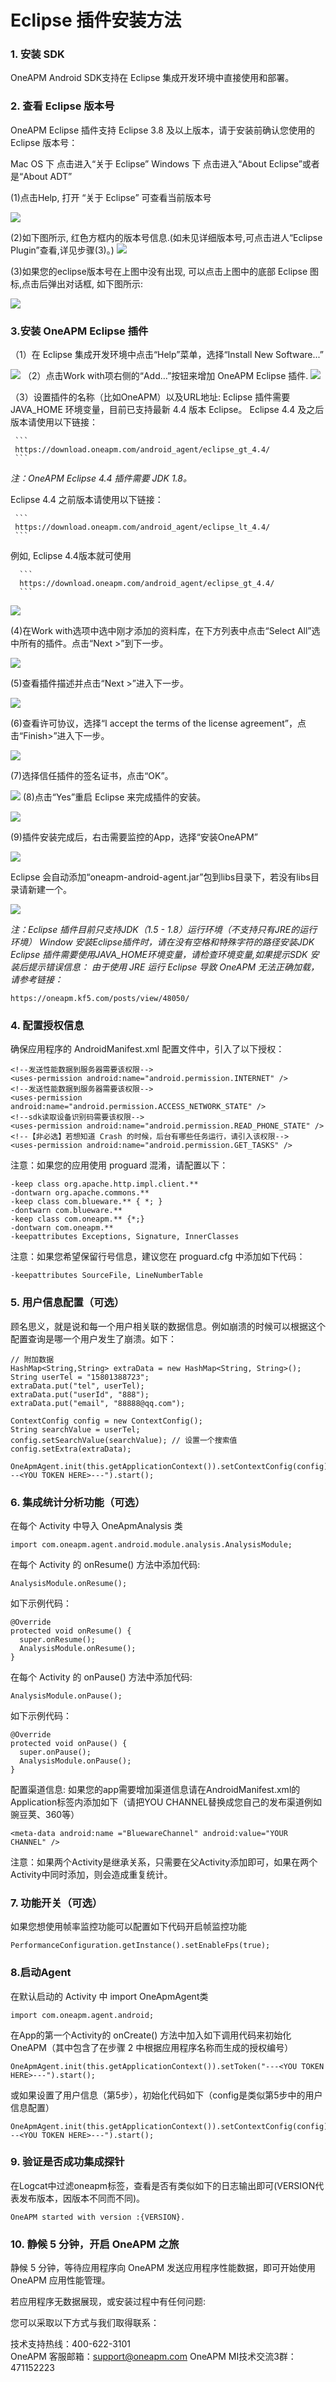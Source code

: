 # Eclipse 插件安装方法

### 1. 安装 SDK

OneAPM Android SDK支持在 Eclipse 集成开发环境中直接使用和部署。


### **2. 查看 Eclipse 版本号**

OneAPM Eclipse 插件支持 Eclipse 3.8 及以上版本，请于安装前确认您使用的 Eclipse 版本号：

Mac OS 下
         点击进入“关于 Eclipse”
Windows 下
         点击进入“About Eclipse”或者是“About ADT”
         
(1)点击Help, 打开 “关于 Eclipse” 可查看当前版本号

   ![](A119.jpg)
   

(2)如下图所示, 红色方框内的版本号信息.(如未见详细版本号,可点击进人“Eclipse Plugin”查看,详见步骤(3)。)
![](A120.jpg)

(3)如果您的eclipse版本号在上图中没有出现, 可以点击上图中的底部 Eclipse 图标,点击后弹出对话框, 如下图所示:

![](A121.jpg)


### **3.安装 OneAPM Eclipse 插件**

（1）在 Eclipse 集成开发环境中点击“Help”菜单，选择“Install New Software...”

![](A122.jpg)
（2）点击Work with项右侧的“Add…”按钮来增加 OneAPM Eclipse 插件.
![](A123.jpg)

（3）设置插件的名称（比如OneAPM）以及URL地址:
 Eclipse 插件需要 JAVA_HOME 环境变量，目前已支持最新 4.4 版本 Eclipse。
 Eclipse 4.4 及之后版本请使用以下链接：   
      
     ``` 
     https://download.oneapm.com/android_agent/eclipse_gt_4.4/
     ```

*注：OneAPM Eclipse 4.4 插件需要 JDK 1.8。*
 
 Eclipse 4.4 之前版本请使用以下链接：
 
     ```
     https://download.oneapm.com/android_agent/eclipse_lt_4.4/
     ```
 
 例如, Eclipse 4.4版本就可使用
    
      ```
      https://download.oneapm.com/android_agent/eclipse_gt_4.4/
      ```
    
![](A124.jpg)

(4)在Work with选项中选中刚才添加的资料库，在下方列表中点击“Select All”选中所有的插件。点击“Next >”到下一步。

![](A125.jpg)

(5)查看插件描述并点击“Next >”进入下一步。

![](A126.jpg)

(6)查看许可协议，选择“I accept the terms of the license agreement”，点击“Finish>”进入下一步。

![](A127.jpg)

(7)选择信任插件的签名证书，点击“OK”。

![](A128.jpg)
(8)点击“Yes”重启 Eclipse 来完成插件的安装。

![](A129.jpg)

(9)插件安装完成后，右击需要监控的App，选择“安装OneAPM”

![](A130.jpg)

Eclipse 会自动添加“oneapm-android-agent.jar”包到libs目录下，若没有libs目录请新建一个。

![](A131.jpg)

*注：Eclipse 插件目前只支持JDK（1.5 - 1.8）运行环境（不支持只有JRE的运行环境）
Window 安装Eclipse插件时，请在没有空格和特殊字符的路径安装JDK
Eclipse 插件需要使用JAVA_HOME环境变量，请检查环境变量,如果提示SDK 安装后提示错误信息：
由于使用 JRE 运行 Eclipse 导致 OneAPM 无法正确加载，请参考链接：* 

```
https://oneapm.kf5.com/posts/view/48050/
```



### 4. 配置授权信息

确保应用程序的 AndroidManifest.xml 配置文件中，引入了以下授权：

```
<!--发送性能数据到服务器需要该权限--> 
<uses-permission android:name="android.permission.INTERNET" /> 
<!--发送性能数据到服务器需要该权限--> 
<uses-permission android:name="android.permission.ACCESS_NETWORK_STATE" /> 
<!--sdk读取设备识别码需要该权限--> 
<uses-permission android:name="android.permission.READ_PHONE_STATE" /> 
<!--【非必选】若想知道 Crash 的时候，后台有哪些任务运行，请引入该权限--> 
<uses-permission android:name="android.permission.GET_TASKS" />
```
注意：如果您的应用使用 proguard 混淆，请配置以下：

```
-keep class org.apache.http.impl.client.** 
-dontwarn org.apache.commons.** 
-keep class com.blueware.** { *; } 
-dontwarn com.blueware.** 
-keep class com.oneapm.** {*;} 
-dontwarn com.oneapm.** 
-keepattributes Exceptions, Signature, InnerClasses
```

注意：如果您希望保留行号信息，建议您在 proguard.cfg 中添加如下代码：

```
-keepattributes SourceFile, LineNumberTable
```

### 5. 用户信息配置（可选）
顾名思义，就是说和每一个用户相关联的数据信息。例如崩溃的时候可以根据这个配置查询是哪一个用户发生了崩溃。如下：

```
// 附加数据 
HashMap<String,String> extraData = new HashMap<String, String>(); 
String userTel = "15801388723"; 
extraData.put("tel", userTel); 
extraData.put("userId", "888"); 
extraData.put("email", "88888@qq.com"); 

ContextConfig config = new ContextConfig(); 
String searchValue = userTel; 
config.setSearchValue(searchValue); // 设置一个搜索值 
config.setExtra(extraData); 

OneApmAgent.init(this.getApplicationContext()).setContextConfig(config).setToken("---<YOU TOKEN HERE>---").start(); 
```
### 6. 集成统计分析功能（可选）
在每个 Activity 中导入 OneApmAnalysis 类
``` 
import com.oneapm.agent.android.module.analysis.AnalysisModule; 
```
在每个 Activity 的 onResume() 方法中添加代码:
```
AnalysisModule.onResume();
```
如下示例代码：
```
@Override
protected void onResume() {
  super.onResume();
  AnalysisModule.onResume();
}
```
在每个 Activity 的 onPause() 方法中添加代码:
```
AnalysisModule.onPause();
```
如下示例代码：
```
@Override
protected void onPause() {
  super.onPause(); 
  AnalysisModule.onPause();
}
```
配置渠道信息:
如果您的app需要增加渠道信息请在AndroidManifest.xml的Application标签内添加如下（请把YOU CHANNEL替换成您自己的发布渠道例如豌豆荚、360等）
```
<meta-data android:name ="BluewareChannel" android:value="YOUR CHANNEL" />
```
注意：如果两个Activity是继承关系，只需要在父Activity添加即可，如果在两个Activity中同时添加，则会造成重复统计。
### 7. 功能开关（可选）
如果您想使用帧率监控功能可以配置如下代码开启帧监控功能

```
PerformanceConfiguration.getInstance().setEnableFps(true);
```

### 8.启动Agent

在默认启动的 Activity 中 import OneApmAgent类
```
import com.oneapm.agent.android;
```
在App的第一个Activity的 onCreate() 方法中加入如下调用代码来初始化 OneAPM（其中包含了在步骤 2 中根据应用程序名称而生成的授权编号）
```
OneApmAgent.init(this.getApplicationContext()).setToken("---<YOU TOKEN HERE>---").start();
```
或如果设置了用户信息（第5步），初始化代码如下（config是类似第5步中的用户信息配置）

```
OneApmAgent.init(this.getApplicationContext()).setContextConfig(config).setToken("---<YOU TOKEN HERE>---").start();

```

###  9. 验证是否成功集成探针
在Logcat中过滤oneapm标签，查看是否有类似如下的日志输出即可(VERSION代表发布版本，因版本不同而不同)。

```
OneAPM started with version :{VERSION}.

```


### 10. 静候 5 分钟，开启 OneAPM 之旅

静候 5 分钟，等待应用程序向 OneAPM 发送应用程序性能数据，即可开始使用 OneAPM 应用性能管理。

若应用程序无数据展现，或安装过程中有任何问题:

您可以采取以下方式与我们取得联系：

技术支持热线：400-622-3101    
OneAPM 客服邮箱：support@oneapm.com
OneAPM MI技术交流3群：471152223